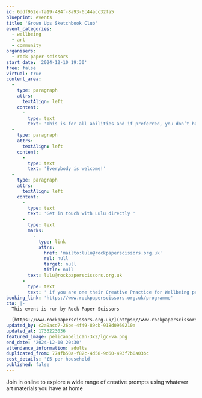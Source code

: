 ```yaml
---
id: 6ddf952e-fa19-484f-8a93-6c44acc32fa5
blueprint: events
title: 'Grown Ups Sketchbook Club'
event_categories:
  - wellbeing
  - art
  - community
organisers:
  - rock-paper-scissors
start_date: '2024-12-10 19:30'
free: false
virtual: true
content_area:
  -
    type: paragraph
    attrs:
      textAlign: left
    content:
      -
        type: text
        text: 'This is for all abilities and if preferred, you don’t have to be visible or contribute in any way if you choose. '
  -
    type: paragraph
    attrs:
      textAlign: left
    content:
      -
        type: text
        text: 'Everybody is welcome!'
  -
    type: paragraph
    attrs:
      textAlign: left
    content:
      -
        type: text
        text: 'Get in touch with Lulu directly '
      -
        type: text
        marks:
          -
            type: link
            attrs:
              href: 'mailto:lulu@rockpaperscissors.org.uk'
              rel: null
              target: null
              title: null
        text: lulu@rockpaperscissors.org.uk
      -
        type: text
        text: ' if you are one their Creative Practice for Wellbeing participants for a code to book.'
booking_link: 'https://www.rockpaperscissors.org.uk/programme'
cta: |-
  This event is run by Rock Paper Scissors

  [https://www.rockpaperscissors.org.uk/](https://www.rockpaperscissors.org.uk/)
updated_by: c2a9acd7-26be-4f49-89cb-918d0960210a
updated_at: 1733223036
featured_image: pelicanpelican-3x2/lgc-va.png
end_date: '2024-12-10 20:30'
attendance_information: adults
duplicated_from: 774fb50a-f82c-4d58-9d60-493f7b0a03bc
cost_details: '£5 per household'
published: false
---
```

Join in online to explore a wide range of creative prompts using whatever art materials you have at home